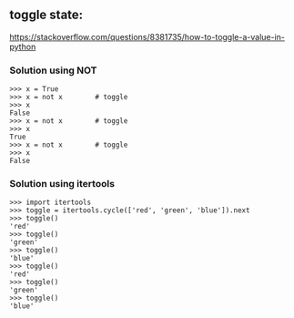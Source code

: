 ## toggle state:

https://stackoverflow.com/questions/8381735/how-to-toggle-a-value-in-python

### Solution using NOT

```
>>> x = True
>>> x = not x        # toggle
>>> x
False
>>> x = not x        # toggle
>>> x
True
>>> x = not x        # toggle
>>> x
False
```

### Solution using itertools  

```
>>> import itertools
>>> toggle = itertools.cycle(['red', 'green', 'blue']).next
>>> toggle()
'red'
>>> toggle()
'green'
>>> toggle()
'blue'
>>> toggle()
'red'
>>> toggle()
'green'
>>> toggle()
'blue'
```
